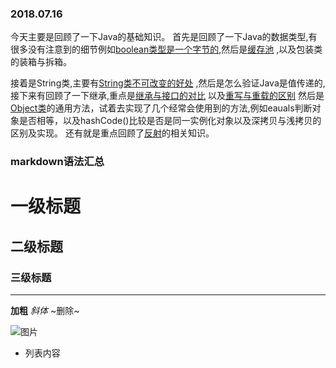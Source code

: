### 2018.07.16
今天主要是回顾了一下Java的基础知识。
首先是回顾了一下Java的数据类型,有很多没有注意到的细节例如[boolean类型是一个字节的](https://www.jianshu.com/p/2f663dc820d0),然后是[缓存池](https://github.com/CyC2018/Interview-Notebook/blob/master/notes/Java%20%E5%9F%BA%E7%A1%80.md#%E7%BC%93%E5%AD%98%E6%B1%A0)
,以及包装类的装箱与拆箱。

接着是String类,主要有[String类不可改变的好处](https://github.com/CyC2018/Interview-Notebook/blob/master/notes/Java%20%E5%9F%BA%E7%A1%80.md#string-%E4%B8%8D%E5%8F%AF%E5%8F%98%E7%9A%84%E5%A5%BD%E5%A4%84)
,然后是怎么验证Java是值传递的,接下来有回顾了一下继承,重点是[继承与接口的对比](https://github.com/CyC2018/Interview-Notebook/blob/master/notes/Java%20%E5%9F%BA%E7%A1%80.md#%E6%8A%BD%E8%B1%A1%E7%B1%BB%E4%B8%8E%E6%8E%A5%E5%8F%A3)
以及[重写与重载的区别](https://github.com/CyC2018/Interview-Notebook/blob/master/notes/Java%20%E5%9F%BA%E7%A1%80.md#%E9%87%8D%E5%86%99%E4%B8%8E%E9%87%8D%E8%BD%BD)
然后是[Object类](https://github.com/CyC2018/Interview-Notebook/blob/master/notes/Java%20%E5%9F%BA%E7%A1%80.md#%E4%BA%94object-%E9%80%9A%E7%94%A8%E6%96%B9%E6%B3%95)的通用方法，试着去实现了几个经常会使用到的方法,例如eauals判断对象是否相等，以及hashCode()比较是否是同一实例化对象以及深拷贝与浅拷贝的区别及实现。
还有就是重点回顾了[反射](https://www.cnblogs.com/zhuangcy4567/p/5972947.html)的相关知识。

### markdown语法汇总
# 一级标题
##  二级标题
### 三级标题
*****
**加粗**
*斜体*
~删除~

![图片](https://upload-images.jianshu.io/upload_images/6912209-8c53b79a706bb7c2.png?imageMogr2/auto-orient/strip%7CimageView2/2/w/273 "区块链")

* 列表内容
